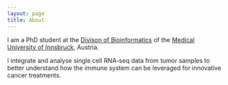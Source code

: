 ```yaml
---
layout: page
title: About
---
```


I am a PhD student at the [Divison of
Bioinformatics](https://icbi.i-med.ac.at/) of the [Medical University of
Innsbruck](https://www.i-med.ac.at/mypoint/index.xml.en), Austria.

I integrate and analyse single cell RNA-seq data from tumor samples
to better understand how the immune system can be leveraged for
innovative cancer treatments.
